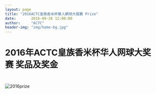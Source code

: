 ```yaml
---
layout: page
title: "2016ACTC皇族香米杯華人網球大獎賽 Prize"
date:       2016-09-26 12:00:00
author:     "ACTC"
header-img: "img/home-bg.jpg"
---
```


<h1><p class="text-center">2016年ACTC皇族香米杯华人网球大奖赛 奖品及奖金</p></h1>
<br>

<div class="row text-center">
  <div class="col-xs-12 col-sm-12 col-md-12 col-lg-12">
    <img class="img-responsive" src="https://c1.staticflickr.com/6/5527/30652724400_5b4bfa1d87_o.jpg"  alt="2016prize" />
  </div>
</div>
